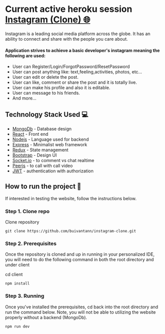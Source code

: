 # Current active heroku session [Instagram (Clone) 🌐](https://instagram-clone-mernstack.herokuapp.com)
Instagram is a leading social media platform across the globe. It has an ability to connect and share with the people you care about.


#### Application strives to achieve a basic developer's instagram meaning the following are used: 

- User can Register/Login/ForgotPassword/ResetPassword
- User can post anything like: text,feeling,activities, photos, etc...
- User can edit or delete the post.
- User can like, comment or share the post and it is totally live.
- User can make his profile and also it is editable.
- User can message to his friends.
- And more...


## Technology Stack Used 💻

- [MongoDb](https://www.mongodb.com/) - Database design
- [React](https://reactjs.org/) - Front end 
- [Nodejs](https://nodejs.org/en/) - Language used for backend
- [Express](https://expressjs.com/) - Minimalist web framework
- [Redux](https://redux.js.org/) -  State management
- [Bootstrap](https://getbootstrap.com/) - Design UI
- [Socket.io](https://socket.io/) - to comment vs chat realtime
- [Peerjs](https://peerjs.com/) - to call with call video
- [JWT](https://jwt.io/) - authentication with authorization



## How to run the project 📑

If interested in testing the website, follow the instructions below.

### Step 1. Clone repo

Clone repository 

```
git clone https://github.com/buivantann/instagram-clone.git
```



### Step 2. Prerequisites

Once the repository is cloned and up in running in your personalized IDE, you will need to do the following command in both the root directory and under client

cd client

```
npm install
```

### Step 3. Running

Once you've installed the prerequisites, cd back into the root directory and run the command below. Note, you will not be able to utilizing the website properly without a backend (MongoDb).

```
npm run dev
```
<!-- 
## Snapshots 📷 -->


